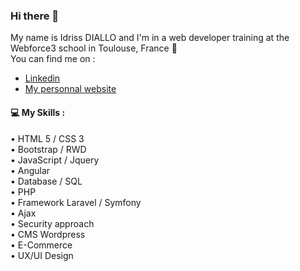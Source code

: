 ### Hi there 👋

My name is Idriss DIALLO and I'm in a web developer training at the Webforce3 school in Toulouse, France :wedding:  
You can find me on :
- [Linkedin](https://www.linkedin.com/in/idriss-diallo-b1b99277/)   
- [My personnal website](http://idrissdiallo.com/)  

#### :computer: My Skills :

• HTML 5 / CSS 3  
• Bootstrap / RWD  
• JavaScript / Jquery  
• Angular  
• Database / SQL  
• PHP  
• Framework Laravel / Symfony  
• Ajax  
• Security approach  
• CMS Wordpress  
• E-Commerce  
• UX/UI Design  
